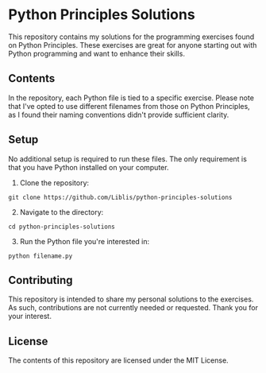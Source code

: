 # Python Principles Solutions
This repository contains my solutions for the programming exercises found on Python Principles. These exercises are great for anyone starting out with Python programming and want to enhance their skills.

## Contents
In the repository, each Python file is tied to a specific exercise. Please note that I've opted to use different filenames from those on Python Principles, as I found their naming conventions didn't provide sufficient clarity.

## Setup
No additional setup is required to run these files. The only requirement is that you have Python installed on your computer.

1. Clone the repository:
```
git clone https://github.com/Liblis/python-principles-solutions
```

2. Navigate to the directory:
```
cd python-principles-solutions
```

3. Run the Python file you're interested in:
```
python filename.py
```

## Contributing
This repository is intended to share my personal solutions to the exercises. As such, contributions are not currently needed or requested. Thank you for your interest.

## License
The contents of this repository are licensed under the MIT License.
